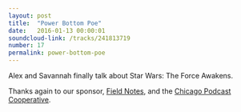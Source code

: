 ```yaml
---
layout: post
title:  "Power Bottom Poe"
date:   2016-01-13 00:00:01
soundcloud-link: /tracks/241813719
number: 17
permalink: power-bottom-poe
---
```


Alex and Savannah finally talk about Star Wars: The Force Awakens.

Thanks again to our sponsor, [Field Notes](http://fieldnotesbrand.com/), and the [Chicago Podcast Cooperative](http://chicagopodcastcoop.com/).
